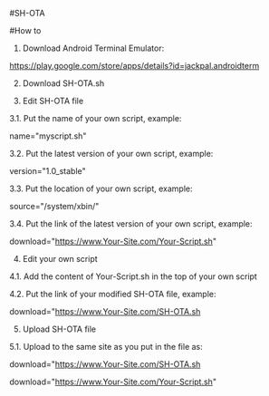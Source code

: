 #SH-OTA

#How to

1. Download Android Terminal Emulator:

https://play.google.com/store/apps/details?id=jackpal.androidterm

2. Download SH-OTA.sh

3. Edit SH-OTA file

3.1. Put the name of your own script, example:

name="myscript.sh"

3.2. Put the latest version of your own script, example:

version="1.0_stable"

3.3. Put the location of your own script, example:

source="/system/xbin/"

3.4. Put the link of the latest version of your own script, example:

download="https://www.Your-Site.com/Your-Script.sh"

4. Edit your own script

4.1. Add the content of Your-Script.sh in the top of your own script

4.2. Put the link of your modified SH-OTA file, example:

download="https://www.Your-Site.com/SH-OTA.sh

5. Upload SH-OTA file

5.1. Upload to the same site as you put in the file as:

download="https://www.Your-Site.com/SH-OTA.sh

download="https://www.Your-Site.com/Your-Script.sh"

